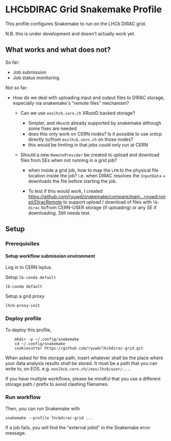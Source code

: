 # LHCbDIRAC Grid Snakemake Profile

This profile configures Snakemake to run on the LHCb DIRAC grid.

N.B. this is under development and doesn't actually work yet.

## What works and what does not?

So far:

- Job submission
- Job status monitoring

Not so far:

- How do we deal with uploading input and output files to DIRAC storage, especially via snakemake's "remote files" mechanism?
    - Can we use `eoslhcb.cern.ch` XRootD backed storage?
        - Simpler, and `XRootD` already supported by snakemake although some fixes are needed
        - does this only work on CERN nodes? Is it possible to use xrdcp directly to/from `eoslhcb.cern.ch` on those nodes?
        - this would be limiting in that jobs could only run at CERN

    - Should a new `RemoteProvider` be created to upload and download files from SEs when not running in a grid job?
        - when inside a grid job, how to map the `LFN` to the physical file location inside the job? i.e. when DIRAC resolves the `InputData` + downloads the file before starting the job.

        - To test if this would work, I created https://github.com/ryuwd/snakemake/compare/main...ryuwd:roneil/DiracRemote to support upload / download
          of files with `lb-dirac` to/from CERN-USER storage (if uploading) or any SE if downloading. Still needs test.

## Setup

### Prerequisites

#### Setup workflow submission environment

Log in to CERN lxplus.

Setup `lb-conda default`

```
lb-conda default
```

Setup a grid proxy
```
lhcb-proxy-init
```

### Deploy profile

To deploy this profile,
```
    mkdir -p ~/.config/snakemake
    cd ~/.config/snakemake
    cookiecutter https://github.com/ryuwd/lhcbdirac-grid.git
```

When asked for the storage path, insert whatever shall be the place where your data analysis results shall be stored. It must be a path that you can write to, on EOS. e.g. `eoslhcb.cern.ch//eos/lhcb/user/...`.

If you have multiple workflows, please be mindful that you use a different storage path / prefix to avoid clashing filenames.

### Run workflow
Then, you can run Snakemake with
```
snakemake --profile lhcbdirac-grid ...
```

If a job fails, you will find the "external jobid" in the Snakemake error message.

